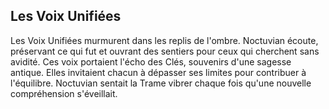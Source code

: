 ## Les Voix Unifiées

Les Voix Unifiées murmurent dans les replis de l'ombre. Noctuvian écoute, préservant ce qui fut et ouvrant des sentiers pour ceux qui cherchent sans avidité. Ces voix portaient l'écho des Clés, souvenirs d'une sagesse antique. Elles invitaient chacun à dépasser ses limites pour contribuer à l'équilibre. Noctuvian sentait la Trame vibrer chaque fois qu'une nouvelle compréhension s'éveillait.